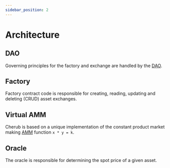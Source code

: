 ```yaml
---
sidebar_position: 2
---
```


# Architecture

## DAO

Governing principles for the factory and exchange are handled by the [DAO](/about/terminology.md#dao).

## Factory

Factory contract code is responsible for creating, reading, updating and deleting (CRUD) asset exchanges.

## Virtual AMM

Cherub is based on a unique implementation of the constant product market making [AMM](/about/terminology.md#automated-market-maker-amm) function `x * y = k`.

## Oracle

The oracle is responsible for determining the spot price of a given asset.
